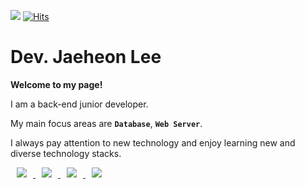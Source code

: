 ![](https://img.shields.io/github/followers/violetbeach?style=social)
[![Hits](https://hits.seeyoufarm.com/api/count/incr/badge.svg?url=https%3A%2F%2Fgithub.com%2Fvioletbeach%2Fvioletbeach)](https://hits.seeyoufarm.com)

# Dev. Jaeheon Lee

**Welcome to my page!**

I am a back-end junior developer.

My main focus areas are **`Database`**, **`Web Server`**.

I always pay attention to new technology and enjoy learning new and diverse technology stacks.

<a href="https://www.facebook.com/profile.php?id=100004752995621/" target="_blank">
    <img 
        src="http://img.shields.io/badge/-Facebook-9cf?style=flat&logo=Facebook&link=https://www.facebook.com/profile.php?id=100004752995621/"
        style="height : auto; margin-left : 10px; margin-right : 10px;"/>
</a>

<a href="https://instagram.com/jaeheon_bot/" target="_blank">
    <img 
        src="http://img.shields.io/badge/-Instagram-black?style=flat&logo=Instagram&link=https://instagram.com/jaeheon_bot"
        style="height : auto; margin-left : 10px; margin-right : 10px;"/>
</a>

<a href="https://jaehoney.tistory.com/" target="_blank">
    <img 
        src="http://img.shields.io/badge/-Tech%20Blog-655ced?style=flat&logo=github&link=https://jaehoney.tistory.com/"
        style="height : auto; margin-left : 10px; margin-right : 10px;"/>
</a>

<a href="https://Backendhoney.github.io/" target="_blank">
    <img 
        src="http://img.shields.io/badge/-Portfolio-ff69b4?style=flat&logo=github&link=https://Backendhoney.github.io/"
        style="height : auto; margin-left : 10px; margin-right : 10px;"/>
</a>
